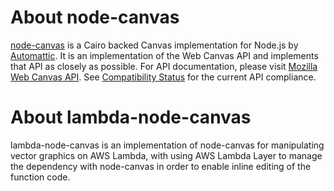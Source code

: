 # About node-canvas

[node-canvas](https://github.com/Automattic/node-canvas) is a Cairo backed Canvas implementation for Node.js by [Automattic](https://github.com/Automattic). It is an implementation of the Web Canvas API and implements that API as closely as possible. For API documentation, please visit [Mozilla Web Canvas API](https://developer.mozilla.org/en-US/docs/Web/API/Canvas_API). See [Compatibility Status](https://github.com/Automattic/node-canvas/wiki/Compatibility-Status) for the current API compliance.

# About lambda-node-canvas

lambda-node-canvas is an implementation of node-canvas for manipulating vector graphics on AWS Lambda, with using AWS Lambda Layer to manage the dependency with node-canvas in order to enable inline editing of the function code.
